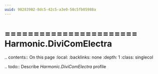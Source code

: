 ```yaml
---
uuid: 98283982-8dc5-42c5-a3e0-58c5fb05988a
---
```



=======================
Harmonic.DiviComElectra
=======================

.. contents:: On this page
    :local:
    :backlinks: none
    :depth: 1
    :class: singlecol

.. todo::
    Describe *Harmonic.DiviComElectra* profile

